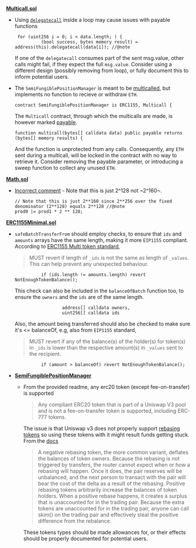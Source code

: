 **[Multicall.sol](https://github.com/code-423n4/2023-11-panoptic/blob/main/contracts/multicall/Multicall.sol)**

- Using [`delegatecall`](https://github.com/code-423n4/2023-11-panoptic/blob/f75d07c345fd795f907385868c39bafcd6a56624/contracts/multicall/Multicall.sol#L14C8-L15C87) inside a loop may cause issues with payable functions
    ```
     for (uint256 i = 0; i < data.length; ) {
              (bool success, bytes memory result) = address(this).delegatecall(data[i]); //@note
    ```
  If one of the `delegatecall` consumes part of the sent msg.value, other calls might fail, if they expect the full `msg.value`. Consider using a different design (possibly removing from loop), or fully document this to inform potential users.

- The `SemiFungiblePositionManager` is meant to be [multicalled](https://github.com/code-423n4/2023-11-panoptic/blob/f75d07c345fd795f907385868c39bafcd6a56624/contracts/SemiFungiblePositionManager.sol#L72C1-L72C61), but implements no function to recieve or withdraw `ETH`.
    ```
    contract SemiFungiblePositionManager is ERC1155, Multicall {
    ```
    The `Multicall` contract, through which the multicalls are made, is however marked [payable](https://github.com/code-423n4/2023-11-panoptic/blob/f75d07c345fd795f907385868c39bafcd6a56624/contracts/multicall/Multicall.sol#L12C1-L12C96).
    ```
    function multicall(bytes[] calldata data) public payable returns (bytes[] memory results) {
    ```
    And the function is unprotected from any calls. Consequently, any `ETH` sent during a multicall, will be locked in the contract with no way to retrieve it. Consider removing the payable parameter, or introducing a sweep function to collect any unused `ETH`.
    

**[Math.sol](https://github.com/code-423n4/2023-11-panoptic/blob/main/contracts/libraries/Math.sol)**

- [Incorrect comment](https://github.com/code-423n4/2023-11-panoptic/blob/f75d07c345fd795f907385868c39bafcd6a56624/contracts/libraries/Math.sol#L461C1-L463C1) - Note that this is just 2^128 not ~2^160~.

    ```
    // Note that this is just 2**160 since 2**256 over the fixed denominator (2**128) equals 2**128 //@note 
    prod0 |= prod1 * 2 ** 128;
    ```
  
**[ERC1155Minimal.sol](https://github.com/code-423n4/2023-11-panoptic/blob/main/contracts/tokens/ERC1155Minimal.sol)**

-  `safeBatchTransferFrom` should employ checks, to ensure that `ids` and `amounts` arrays have the same length, making it more `EIP1155` compliant.
   According to [ERC1155 Multi token standard](https://eips.ethereum.org/EIPS/eip-1155), 
   > MUST revert if length of `_ids` is not the same as length of `_values`.
    This can help prevent any unexpected behaviour.
   ```
             if (ids.length != amounts.length) revert NotEnoughTokenBalance();
   ```
   This check can also be included in the `balanceOfBatch` function too, to ensure the `owners` and the `ids` are of the same length.
   ```
                     address[] calldata owners,
                     uint256[] calldata ids
   ```
   Also, the amount being transferred should also be checked to make sure it's <= balanceOf, e.g, also from `EIP1155` standard,
   > MUST revert if any of the balance(s) of the holder(s) for token(s) in `_ids` is lower than the respective amount(s) in `_values` sent to the recipient.
  
   ```
             if (amount > balanceOf) revert NotEnoughTokenBalance();
   ```

- **[SemiFungiblePositionManager](https://github.com/code-423n4/2023-11-panoptic/blob/main/contracts/SemiFungiblePositionManager.sol)**

  - From the provided readme, any erc20 token (except fee-on-transfer) is supported
    > Any compliant ERC20 token that is part of a Uniswap V3 pool and is not a fee-on-transfer token is supported, including ERC-777 tokens.

    The issue is that Uniswap v3 does not properly support [rebasing tokens](https://docs.uniswap.org/concepts/protocol/integration-issues) so using these tokens with it might result funds getting stuck. From the [docs](https://docs.uniswap.org/concepts/protocol/integration-issues)
    > A negative rebasing token, the more common variant, deflates the balances of token owners. Because the rebasing is not triggered by transfers, the router cannot expect when or how a rebasing will happen. Once it does, the pair reserves will be unbalanced, and the next person to transact with the pair will bear the cost of the delta as a result of the rebasing.
    > Positive rebasing tokens arbitrarily increase the balances of token holders. When a positive rebase happens, it creates a surplus that is unaccounted for in the trading pair. Because the extra tokens are unaccounted for in the trading pair, anyone can call skim() on the trading pair and effectively steal the positive difference from the rebalance.

    These tokens types should be made allowances for, or their effects should be properly documented for potential users.
